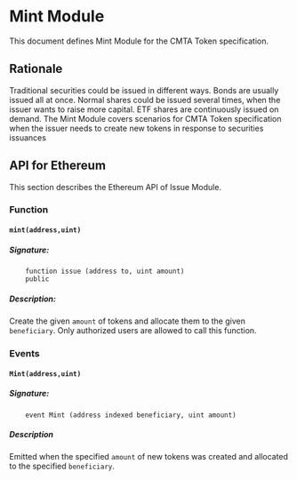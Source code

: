 # Mint Module

This document defines Mint Module for the CMTA Token specification.

## Rationale

Traditional securities could be issued in different ways.  Bonds are
usually issued all at once.  Normal shares could be issued several
times, when the issuer wants to raise more capital.  ETF shares are
continuously issued on demand.  The Mint Module covers scenarios for
CMTA Token specification when the issuer needs to
create new tokens in response to securities issuances

## API for Ethereum

This section describes the Ethereum API of Issue Module.

### Function

#### `mint(address,uint)`

##### Signature:

```solidity
    function issue (address to, uint amount)
    public
```

##### Description:

Create the given `amount` of tokens and allocate them to the given `beneficiary`.
Only authorized users are allowed to call this function.

### Events

#### `Mint(address,uint)`

##### Signature:


```solidity
    event Mint (address indexed beneficiary, uint amount)
```

##### Description

Emitted when the specified `amount` of new tokens was created and
allocated to the specified `beneficiary`.
 
